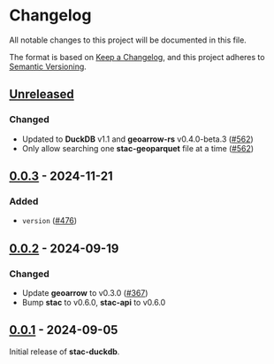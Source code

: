 # Changelog

All notable changes to this project will be documented in this file.

The format is based on [Keep a Changelog](https://keepachangelog.com/en/1.0.0/), and this project adheres to [Semantic Versioning](https://semver.org/spec/v2.0.0.html).

## [Unreleased]

### Changed

- Updated to **DuckDB** v1.1 and **geoarrow-rs** v0.4.0-beta.3 ([#562](https://github.com/stac-utils/stac-rs/pull/562))
- Only allow searching one **stac-geoparquet** file at a time ([#562](https://github.com/stac-utils/stac-rs/pull/562))

## [0.0.3] - 2024-11-21

### Added

- `version` ([#476](https://github.com/stac-utils/stac-rs/pull/476))

## [0.0.2] - 2024-09-19

### Changed

- Update **geoarrow** to v0.3.0 ([#367](https://github.com/stac-utils/stac-rs/pull/367))
- Bump **stac** to v0.6.0, **stac-api** to v0.6.0

## [0.0.1] - 2024-09-05

Initial release of **stac-duckdb**.

[Unreleased]: https://github.com/stac-utils/stac-rs/compare/stac-duckdb-v0.0.3...main
[0.0.3]: https://github.com/stac-utils/stac-rs/compare/stac-duckdb-v0.0.2...stac-duckdb-v0.0.3
[0.0.2]: https://github.com/stac-utils/stac-rs/compare/stac-duckdb-v0.0.1...stac-duckdb-v0.0.2
[0.0.1]: https://github.com/stac-utils/stac-rs/releases/tag/stac-duckdb-v0.0.1

<!-- markdownlint-disable-file MD024 -->
